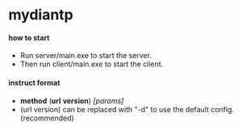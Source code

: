 # mydiantp
#### how to start
- Run server/main.exe to start the server.
- Then run client/main.exe to start the client.
#### instruct format
- **method** (**url** **version**) *[params]*
- (url version) can be replaced with "-d" 
to use the default config.(recommended)